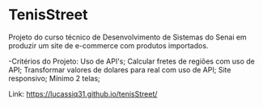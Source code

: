 # TenisStreet
Projeto do curso técnico de Desenvolvimento de Sistemas do Senai em produzir um site de e-commerce com produtos importados.

-Critérios do Projeto: 
Uso de API's; 
Calcular fretes de regiões com uso de API; 
Transformar valores de dolares para real com uso de API; 
Site responsivo;
Mínimo 2 telas;

Link: https://lucassiq31.github.io/tenisStreet/
